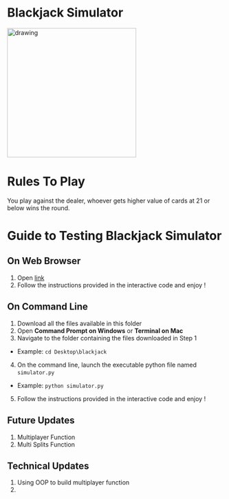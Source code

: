 # Blackjack Simulator
<img src="https://upload.wikimedia.org/wikipedia/commons/3/33/Blackjack21.jpg" alt="drawing" width="300"/>

# Rules To Play
You play against the dealer, whoever gets higher value of cards at 21 or below wins the round.

# Guide to Testing Blackjack Simulator

## On Web Browser

1. Open [link](https://trinket.io/python3/52f908c98e?outputOnly=true)
2. Follow the instructions provided in the interactive code and enjoy !

## On Command Line

1. Download all the files available in this folder
2. Open __Command Prompt on Windows__ or __Terminal on Mac__
3. Navigate to the folder containing the files downloaded in Step 1
  - Example: <code>cd Desktop\blackjack</code>
4. On the command line, launch the executable python file named <code>simulator.py</code>
  - Example: <code>python simulator.py</code>
5. Follow the instructions provided in the interactive code and enjoy !

## Future Updates

1. Multiplayer Function
2. Multi Splits Function

## Technical Updates

1. Using OOP to build multiplayer function
2. 
